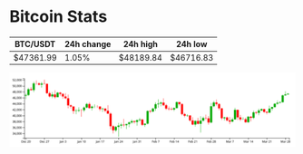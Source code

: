 # Bitcoin Stats

BTC/USDT|24h change|24h high|24h low|
|---|---|---|---|
|$47361.99|1.05%|$48189.84|$46716.83|

<img src="./chart.svg">
